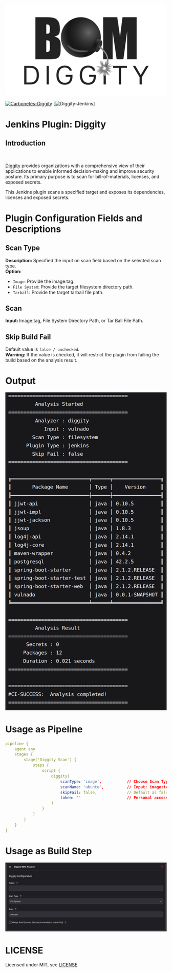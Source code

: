 <p align="center">
<img src="assets/logo.png">
</p>

[![Carbonetes-Diggity](https://img.shields.io/badge/carbonetes-diggity-%232f7ea3)](https://github.com/carbonetes/diggity)
[![Diggity-Jenkins](https://img.shields.io/badge/diggity-jenkins--plugin-%232f7ea3)]
# Jenkins Plugin: Diggity

## Introduction
<br>

[Diggity](https://github.com/carbonetes/diggity) provides organizations with a comprehensive view of their applications to enable informed decision-making and improve security posture. Its primary purpose is to scan for bill-of-materials, licenses, and exposed secrets.

This Jenkins plugin scans a specified target and exposes its dependencies, licenses and exposed secrets.


# Plugin Configuration Fields and Descriptions
## Scan Type
<b>Description: </b>Specified the input on scan field based on the selected scan type.
<br>
<b>Option:</b>
- `Image`: Provide the image:tag.
- `File System`: Provide the target filesystem directory path.
- `Tarball`: Provide the target tarball file path.

## Scan
<b>Input: </b> Image:tag, File System Directory Path, or Tar Ball File Path.

## Skip Build Fail
Default value is `false / unchecked`.
<br>
<b>Warning:</b> If the value is checked, it will restrict the plugin from failing the build based on the analysis result.

# Output
<img src="assets/sample_output.png">

# Usage as Pipeline
```yaml
pipeline {
    agent any
    stages {
        stage('Diggity Scan') {
            steps {
                script {
                    diggity(
                        scanType: 'image',           // Choose Scan Type: image, filesystem, tarball, or sbom.
                        scanName: 'ubuntu',          // Input: image:tag, filesystem dir path, or tarball file path.
                        skipFail: false,             // Default as false. Always Build Success [Not recommended to set true!]
                        token: ''                    // Personal access token
                    )
                }
            }
        }
    }
}
```
# Usage as Build Step
<img src="assets/build_step.png">

# LICENSE

Licensed under MIT, see [LICENSE](LICENSE.md)

